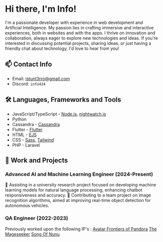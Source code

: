 # Hi there, I'm Info!

I'm a passionate developer with experience in web development and Artificial Intelligence. My passion lies in crafting immersive and interactive experiences, both in websites and with the apps. I thrive on innovation and collaboration, always eager to explore new technologies and ideas. If you're interested in discussing potential projects, sharing ideas, or just having a friendly chat about technology, I'd love to hear from you!

## 📫 Contact Info
- Email: [istunt3rro@gmail.com](mailto:istunt3rro@gmail.com)
- Discord: `info424`

## 🛠️ Languages, Frameworks and Tools
- JavaScript/TypeScript - [Node.js](https://nodejs.org/), [nightwatch.js](https://nightwatchjs.org/)
- Python
- Cassandra - [Cassandra](https://cassandra.apache.org/_/index.html)
- Flutter - [Flutter](https://flutter.dev/)
- HTML - [EJS](https://ejs.co/)
- CSS - [Sass](https://sass-lang.com/), [Tailwind](https://tailwindcss.com/)
- PHP - Laravel

## 💼 Work and Projects
### Advanced AI and Machine Learning Engineer (2024-Present)
🤖 Assisting in a university research project focused on developing machine learning models for natural language processing, enhancing chatbot responsiveness and accuracy.
🤖 Contributing to a team project on image recognition algorithms, aimed at improving real-time object detection for autonomous vehicles.

### QA Engineer (2022-2023)
Previously worked upon the following IP's :
[Avatar Frontiers of Pandora](https://www.ubisoft.com/en-gb/game/avatar/frontiers-of-pandora)
[The Mageseeker](https://www.themageseeker.com)
[Song Of Nunu](https://www.songofnunu.com)
